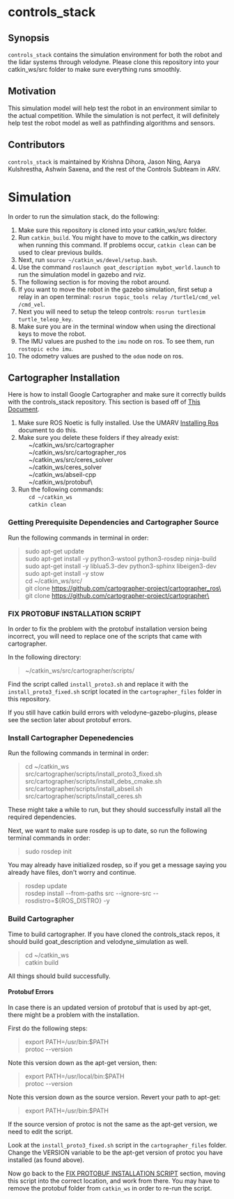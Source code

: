 # controls_stack

## Synopsis

`controls_stack` contains the simulation environment for both the robot and the lidar systems through velodyne. Please clone this repository into your catkin_ws/src folder to make sure everything runs smoothly.

## Motivation

This simulation model will help test the robot in an environment similar to the actual competition. While the simulation is not perfect, it will definitely help test the robot model as well as pathfinding algorithms and sensors.

## Contributors

`controls_stack` is maintained by Krishna Dihora, Jason Ning, Aarya Kulshrestha, Ashwin Saxena, and the rest of the Controls Subteam in ARV.

# Simulation

In order to run the simulation stack, do the following:

1. Make sure this repository is cloned into your catkin_ws/src folder.
2. Run `catkin_build`. You might have to move to the catkin_ws directory when running this command. If problems occur, `catkin clean` can be used to clear previous builds.
3. Next, run `source ~/catkin_ws/devel/setup.bash`. 
4. Use the command `roslaunch goat_description mybot_world.launch` to run the simulation model in gazebo and rviz.
5. The following section is for moving the robot around.
6. If you want to move the robot in the gazebo simulation, first setup a relay in an open terminal: `rosrun topic_tools relay /turtle1/cmd_vel /cmd_vel`.
7. Next you will need to setup the teleop controls: `rosrun turtlesim turtle_teleop_key`.
8. Make sure you are in the terminal window when using the directional keys to move the robot.
9. The IMU values are pushed to the `imu` node on ros. To see them, run `rostopic echo imu`.
10. The odometry values are pushed to the `odom` node on ros.

## Cartographer Installation

Here is how to install Google Cartographer and make sure it correctly builds with the controls_stack repository. This section is based off of [This Document](https://docs.google.com/document/d/1dLoVytrA96HlgC0e1s-W8zJuX13aX9Q5IUZVzJPhOwI/edit?usp=sharing).

1. Make sure ROS Noetic is fully installed. Use the UMARV [Installing Ros](https://docs.google.com/document/d/1YBR9MZa_gXv4rLe0ycrgLoiFHV2Y7EJSUOpVpPO3f_U/edit) document to do this.
2. Make sure you delete these folders if they already exist:\
&nbsp;&nbsp;&nbsp;&nbsp;&nbsp;&nbsp;~/catkin_ws/src/cartographer\
&nbsp;&nbsp;&nbsp;&nbsp;&nbsp;&nbsp;~/catkin_ws/src/cartographer_ros\
&nbsp;&nbsp;&nbsp;&nbsp;&nbsp;&nbsp;~/catkin_ws/src/ceres_solver\
&nbsp;&nbsp;&nbsp;&nbsp;&nbsp;&nbsp;~/catkin_ws/ceres_solver\
&nbsp;&nbsp;&nbsp;&nbsp;&nbsp;&nbsp;~/catkin_ws/abseil-cpp\
&nbsp;&nbsp;&nbsp;&nbsp;&nbsp;&nbsp;~/catkin_ws/protobuf\
3. Run the following commands:\
&nbsp;&nbsp;&nbsp;&nbsp;&nbsp;&nbsp;`cd ~/catkin_ws`\
&nbsp;&nbsp;&nbsp;&nbsp;&nbsp;&nbsp;`catkin clean`

### Getting Prerequisite Dependencies and Cartographer Source

Run the following commands in terminal in order:
> sudo apt-get update\
> sudo apt-get install -y python3-wstool python3-rosdep ninja-build\
> sudo apt-get install -y liblua5.3-dev python3-sphinx libeigen3-dev\
> sudo apt-get install -y stow\
> cd ~/catkin_ws/src/\
> git clone https://github.com/cartographer-project/cartographer_ros\
> git clone https://github.com/cartographer-project/cartographer\

### FIX PROTOBUF INSTALLATION SCRIPT

In order to fix the problem with the protobuf installation version being incorrect, you will need to replace one of the scripts that came with cartographer. 

In the following directory:
> ~/catkin_ws/src/cartographer/scripts/

Find the script called `install_proto3.sh` and replace it with the `install_proto3_fixed.sh` script located in the `cartographer_files` folder in this repository.

If you still have catkin build errors with velodyne-gazebo-plugins, please see the section later about protobuf errors.

### Install Cartographer Depenedencies

Run the following commands in terminal in order:
> cd ~/catkin_ws\
> src/cartographer/scripts/install_proto3_fixed.sh\
> src/cartographer/scripts/install_debs_cmake.sh\
> src/cartographer/scripts/install_abseil.sh\
> src/cartographer/scripts/install_ceres.sh

These might take a while to run, but they should successfully install all the required dependencies.

Next, we want to make sure rosdep is up to date, so run the following terminal commands in order:
> sudo rosdep init

You may already have initialized rosdep, so if you get a message saying you already have files, don't worry and continue.

> rosdep update\
> rosdep install --from-paths src --ignore-src --rosdistro=${ROS_DISTRO} -y

### Build Cartographer

Time to build cartographer. If you have cloned the controls_stack repos, it should build goat_description and velodyne_simulation as well.

> cd ~/catkin_ws\
> catkin build

All things should build successfully.

#### Protobuf Errors

In case there is an updated version of protobuf that is used by apt-get, there might be a problem with the installation.

First do the following steps:

> export PATH=/usr/bin:$PATH\
> protoc --version

Note this version down as the apt-get version, then:

> export PATH=/usr/local/bin:$PATH\
> protoc --version

Note this version down as the source version. Revert your path to apt-get:

> export PATH=/usr/bin:$PATH

If the source version of protoc is not the same as the apt-get version, we need to edit the script.

Look at the `install_proto3_fixed.sh` script in the `cartographer_files` folder. Change the VERSION variable to be the apt-get version of protoc you have installed (as found above). 

Now go back to the [FIX PROTOBUF INSTALLATION SCRIPT](#fix-protobuf-installation-script) section, moving this script into the correct location, and work from there. You may have to remove the protobuf folder from `catkin_ws` in order to re-run the script.